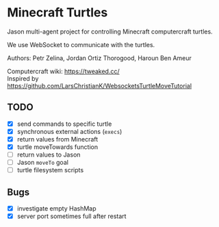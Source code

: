 # Minecraft Turtles
Jason multi-agent project for controlling Minecraft computercraft turtles.

We use WebSocket to communicate with the turtles.

Authors: Petr Zelina, Jordan Ortiz Thorogood, Haroun Ben Ameur

Computercraft wiki: https://tweaked.cc/<br>
Inspired by https://github.com/LarsChristianK/WebsocketsTurtleMoveTutorial


## TODO
- [x] send commands to specific turtle
- [x] synchronous external actions (`execs`)
- [x] return values from Minecraft
- [x] turtle moveTowards function
- [ ] return values to Jason
- [ ] Jason `moveTo` goal
- [ ] turtle filesystem scripts

## Bugs
- [x] investigate empty HashMap
- [x] server port sometimes full after restart
